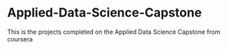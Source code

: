 # Applied-Data-Science-Capstone
This is the projects completed on the Applied Data Science Capstone from coursera
